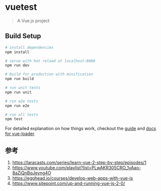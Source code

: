 # vuetest

> A Vue.js project

## Build Setup

``` bash
# install dependencies
npm install

# serve with hot reload at localhost:8080
npm run dev

# build for production with minification
npm run build

# run unit tests
npm run unit

# run e2e tests
npm run e2e

# run all tests
npm test
```

For detailed explanation on how things work, checkout the [guide](http://vuejs-templates.github.io/webpack/) and [docs for vue-loader](http://vuejs.github.io/vue-loader).

## 参考
1. https://laracasts.com/series/learn-vue-2-step-by-step/episodes/1
2. https://www.youtube.com/playlist?list=PLwAKR305CRO_1yAao-8aZiQnBqJeyng4O
3. https://egghead.io/courses/develop-web-apps-with-vue-js
4. https://www.sitepoint.com/up-and-running-vue-js-2-0/
